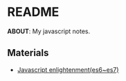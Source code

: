 # README

**ABOUT**: My javascript notes.

## Materials

- [Javascript enlightenment(es6~es7)](https://frontendmasters.com/books/javascript-enlightenment/)
